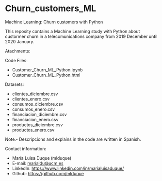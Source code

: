 # Churn_customers_ML
Machine Learning: Churn customers with Python


This reposity contains a Machine Learning study with Python about custormer churn in a telecomunications company 
from 2019 December until 2020 January.

	
Atachments:

Code Files:
- Customer_Churn_ML_Python.ipynb
- Customer_Churn_ML_Python.html

Datasets:
- clientes_diciembre.csv
- clientes_enero.csv
- consumos_diciembre.csv
- consumos_enero.csv
- financiacion_diciembre.csv
- financiacion_enero.csv
- productos_diciembre.csv
- productos_enero.csv


Note.- Descripcions and explains in the code are written in Spanish.

Contact information:
- María Luisa Duque (mlduque)
- E-mail: marialdu@ucm.es
- LinkedIn: https://www.linkedin.com/in/marialuisaduque/
- Github: https://github.com/mlduque
